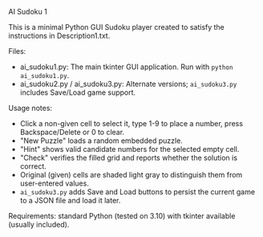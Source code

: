 AI Sudoku 1

This is a minimal Python GUI Sudoku player created to satisfy the instructions in Description1.txt.

Files:
- ai_sudoku1.py: The main tkinter GUI application. Run with `python ai_sudoku1.py`.
 - ai_sudoku2.py / ai_sudoku3.py: Alternate versions; `ai_sudoku3.py` includes Save/Load game support.

Usage notes:
- Click a non-given cell to select it, type 1-9 to place a number, press Backspace/Delete or 0 to clear.
- "New Puzzle" loads a random embedded puzzle.
- "Hint" shows valid candidate numbers for the selected empty cell.
- "Check" verifies the filled grid and reports whether the solution is correct.
 - Original (given) cells are shaded light gray to distinguish them from user-entered values.
 - `ai_sudoku3.py` adds Save and Load buttons to persist the current game to a JSON file and load it later.

Requirements: standard Python (tested on 3.10) with tkinter available (usually included).
